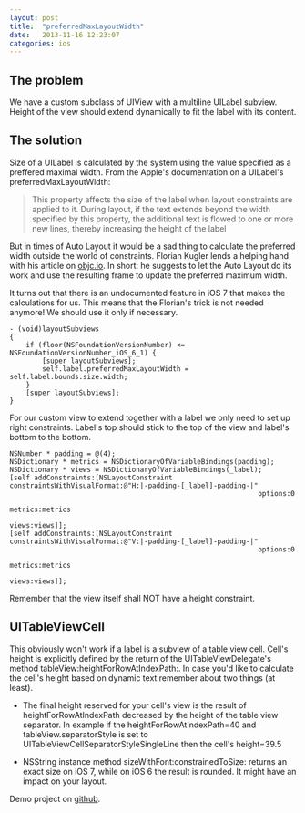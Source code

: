 ```yaml
---
layout: post
title:  "preferredMaxLayoutWidth"
date:   2013-11-16 12:23:07
categories: ios
---
```


## The problem

We have a custom subclass of UIView with a multiline UILabel subview. Height of the view should extend dynamically to fit the label with its content. 

## The solution 

Size of a UILabel is calculated by the system using the value specified as a preffered maximal width. From the Apple's documentation on a UILabel's preferredMaxLayoutWidth:

> This property affects the size of the label when layout constraints are applied to it. During layout, if the text extends beyond the width specified by this property, the additional text is flowed to one or more new lines, thereby increasing the height of the label

But in times of Auto Layout it would be a sad thing to calculate the preferred width outside the world of constraints. Florian Kugler lends a helping hand with his article on [objc.io][objc_issue]. In short: he suggests to let the Auto Layout do its work and use the resulting frame to update the preferred maximum width.  

It turns out that there is an undocumented feature in iOS 7 that makes the calculations for us. This means that the Florian's trick is not needed anymore! We should use it only if necessary.
   
``` objc
- (void)layoutSubviews
{
    if (floor(NSFoundationVersionNumber) <= NSFoundationVersionNumber_iOS_6_1) {
        [super layoutSubviews];
        self.label.preferredMaxLayoutWidth = self.label.bounds.size.width;
    }
    [super layoutSubviews];
}
```

For our custom view to extend together with a label we only need to set up right constraints. Label's top should stick to the top of the view and label's bottom to the bottom.

``` objc
NSNumber * padding = @(4);
NSDictionary * metrics = NSDictionaryOfVariableBindings(padding);
NSDictionary * views = NSDictionaryOfVariableBindings(_label);
[self addConstraints:[NSLayoutConstraint constraintsWithVisualFormat:@"H:|-padding-[_label]-padding-|"
                                                             options:0
                                                             metrics:metrics
                                                               views:views]];
[self addConstraints:[NSLayoutConstraint constraintsWithVisualFormat:@"V:|-padding-[_label]-padding-|"
                                                             options:0
                                                             metrics:metrics
                                                               views:views]];
``` 
Remember that the view itself shall NOT have a height constraint.

## UITableViewCell
This obviously won't work if a label is a subview of a table view cell. Cell's height is explicitly defined by the return of the UITableViewDelegate's method tableView:heightForRowAtIndexPath:. In case you'd like to calculate the cell's height based on dynamic text remember about two things (at least).  

* The final height reserved for your cell's view is the result of heightForRowAtIndexPath decreased by the height of the table view separator. In example if the heightForRowAtIndexPath=40 and tableView.separatorStyle is set to UITableViewCellSeparatorStyleSingleLine then the cell's height=39.5 

* NSString instance method sizeWithFont:constrainedToSize: returns an exact size on iOS 7, while on iOS 6 the result is rounded. It might have an impact on your layout. 

Demo project on [github][demo_project].

[objc_issue]: http://www.objc.io/issue-3/advanced-auto-layout-toolbox.html
[demo_project]: https://github.com/danielgarbien/PreferredMaxLayoutWidthDemo
